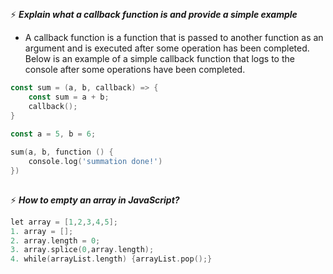 ##
 ⚡ <i><b>Explain what a callback function is and provide a simple example</b></i>

- A callback function is a function that is passed to another function as an argument and is executed after some operation has been completed. Below is an example of a simple callback function that logs to the console after some operations have been completed.


```go
const sum = (a, b, callback) => {
    const sum = a + b;
    callback();
}

const a = 5, b = 6;

sum(a, b, function () {
    console.log('summation done!')
})
```
##
 ⚡ <i><b>How to empty an array in JavaScript?</b></i>

```go
let array = [1,2,3,4,5];
1. array = [];
2. array.length = 0;
3. array.splice(0,array.length);
4. while(arrayList.length) {arrayList.pop();}
```